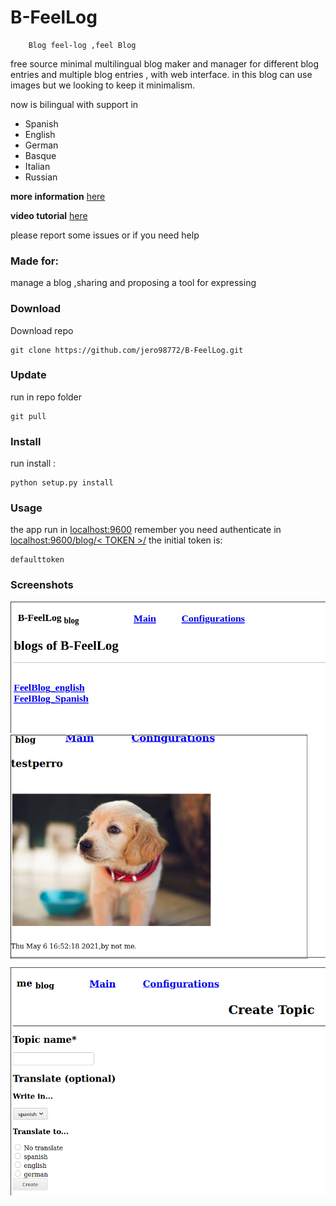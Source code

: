 # B-FeelLog
		Blog feel-log ,feel Blog   

free source minimal multilingual blog maker and manager for different blog entries and multiple blog entries , with web interface. in this blog can use images but we looking to keep it minimalism.

now is bilingual with support in 
- Spanish 
- English
- German
- Basque
- Italian
- Russian

**more information** [here](https://github.com/jero98772/B-FeelLog/blob/main/docs/FAQs.md)

**video tutorial** [here](https://www.youtube.com/watch?v=CJTvvKGGbLQ)

please report some issues or if you need help 
### Made for:
manage a blog ,sharing and proposing a tool for expressing

### Download 
Download repo

	git clone https://github.com/jero98772/B-FeelLog.git
### Update
run in repo folder

	git pull

### Install

run install : 

	python setup.py install

### Usage 

the app run in [localhost:9600](http://localhost:9600/this.html)
remember you need authenticate in [localhost:9600/blog/< TOKEN >/](localhost:9600/this/defaulttoken/)
the initial token is:
	
	defaulttoken

### Screenshots
![main](https://github.com/jero98772/B-FeelLog/blob/main/docs/Screenshots/2021-05-06-185257_770x321_scrot.png)
![flex blog](https://github.com/jero98772/B-FeelLog/blob/main/docs/Screenshots/2021-05-06-165512_752x551_scrot.png)
![translation](https://github.com/jero98772/B-FeelLog/blob/main/docs/Screenshots/2021-05-07-203242_822x595_scrot.png)
